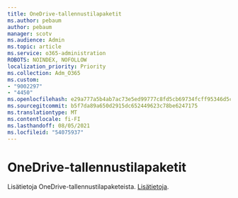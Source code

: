 ```yaml
---
title: OneDrive-tallennustilapaketit
ms.author: pebaum
author: pebaum
manager: scotv
ms.audience: Admin
ms.topic: article
ms.service: o365-administration
ROBOTS: NOINDEX, NOFOLLOW
localization_priority: Priority
ms.collection: Adm_O365
ms.custom:
- "9002297"
- "4450"
ms.openlocfilehash: e29a777a5b4ab7ac73e5ed99777c8fd5cb69734fcff95346d5c3820bca9d42b4
ms.sourcegitcommit: b5f7da89a650d2915dc652449623c78be6247175
ms.translationtype: MT
ms.contentlocale: fi-FI
ms.lasthandoff: 08/05/2021
ms.locfileid: "54075937"
---
```

# <a name="onedrive-storage-plans"></a>OneDrive-tallennustilapaketit

Lisätietoja OneDrive-tallennustilapaketeista. [Lisätietoja](https://support.office.com/article/OneDrive-storage-plan-and-billing-questions-989fce19-ade6-4e2f-81fb-941eabefee28).
